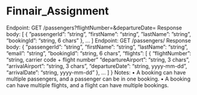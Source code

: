 # Finnair_Assignment
 
Endpoint:
GET /passengers?flightNumber=<flight-number>&departureDate=<departure-date>
Response body:
[
{
”passengerId”: ”string”,
“firstName”: “string”,
”lastName”: ”string”,
“bookingId”: “string, 6 chars”
},
…
]
Endpoint:
GET /passengers/<passenger-id>
Response body:
{
”passengerId”: ”string”,
”firstName”: “string”,
“lastName”: “string”,
“email”: “string”,
“bookingId”: “string, 6 chars”,
“flights”: [
{
“flightNumber”: “string, carrier code + flight number”
“departureAirport”: “string, 3 chars”,
“arrivalAirport”: “string, 3 chars”,
“departureDate”: “string, yyyy-mm-dd”,
“arrivalDate”: “string, yyyy-mm-dd”
},
…
]
}
Notes:
• A booking can have multiple passengers, and a passenger can be in one booking.
• A booking can have multiple flights, and a flight can have multiple bookings.
